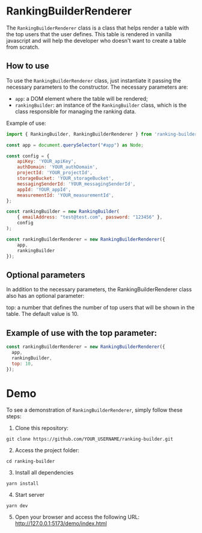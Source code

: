 # RankingBuilderRenderer

The `RankingBuilderRenderer` class is a class that helps render a table with the top users that the user defines. This table is rendered in vanilla javascript and will help the developer who doesn't want to create a table from scratch.

## How to use

To use the `RankingBuilderRenderer` class, just instantiate it passing the necessary parameters to the constructor. The necessary parameters are:

- `app`: a DOM element where the table will be rendered;
- `rankingBuilder`: an instance of the `RankingBuilder` class, which is the class responsible for managing the ranking data.

Example of use:

```javascript
import { RankingBuilder, RankingBuilderRenderer } from 'ranking-builder';

const app = document.querySelector("#app") as Node;

const config = {
    apiKey: 'YOUR_apiKey',
    authDomain: 'YOUR_authDomain',
    projectId: 'YOUR_projectId',
    storageBucket: 'YOUR_storageBucket',
    messagingSenderId: 'YOUR_messagingSenderId',
    appId: 'YOUR_appId',
    measurementId: 'YOUR_measurementId',
};

const rankingBuilder = new RankingBuilder(
    { emailAddress: "test@test.com", password: "123456" },
    config
);

const rankingBuilderRenderer = new RankingBuilderRenderer({
    app,
    rankingBuilder
});
```

## Optional parameters

In addition to the necessary parameters, the RankingBuilderRenderer class also has an optional parameter:

top: a number that defines the number of top users that will be shown in the table. The default value is 10.

## Example of use with the top parameter:

```javascript
const rankingBuilderRenderer = new RankingBuilderRenderer({
  app,
  rankingBuilder,
  top: 10,
});
```

# Demo

To see a demonstration of `RankingBuilderRenderer`, simply follow these steps:

1. Clone this repository:

```
git clone https://github.com/YOUR_USERNAME/ranking-builder.git
```

2. Access the project folder:

```
cd ranking-builder
```

3. Install all dependencies

```
yarn install
```

4. Start server

```
yarn dev
```

5. Open your browser and access the following URL: http://127.0.0.1:5173/demo/index.html
